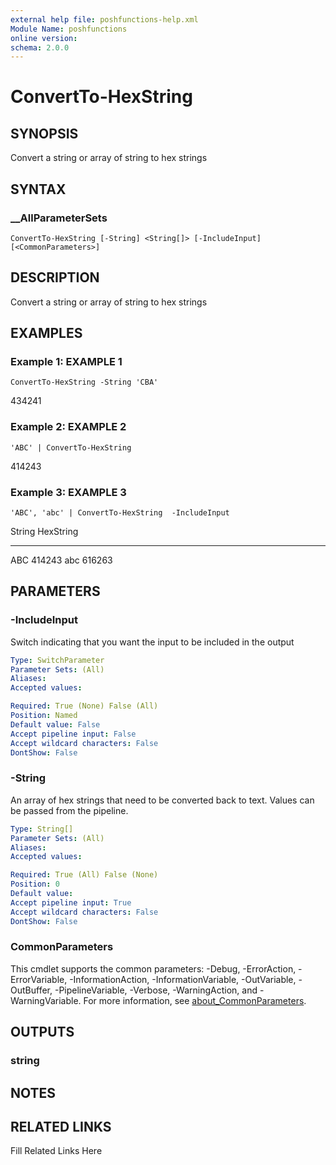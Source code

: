 ```yaml
---
external help file: poshfunctions-help.xml
Module Name: poshfunctions
online version: 
schema: 2.0.0
---
```


# ConvertTo-HexString

## SYNOPSIS

Convert a string or array of string to hex strings

## SYNTAX

### __AllParameterSets

```
ConvertTo-HexString [-String] <String[]> [-IncludeInput] [<CommonParameters>]
```

## DESCRIPTION

Convert a string or array of string to hex strings


## EXAMPLES

### Example 1: EXAMPLE 1

```
ConvertTo-HexString -String 'CBA'
```

434241





### Example 2: EXAMPLE 2

```
'ABC' | ConvertTo-HexString
```

414243





### Example 3: EXAMPLE 3

```
'ABC', 'abc' | ConvertTo-HexString  -IncludeInput
```

String HexString
------ ---------
ABC    414243
abc    616263






## PARAMETERS

### -IncludeInput

Switch indicating that you want the input to be included in the output

```yaml
Type: SwitchParameter
Parameter Sets: (All)
Aliases: 
Accepted values: 

Required: True (None) False (All)
Position: Named
Default value: False
Accept pipeline input: False
Accept wildcard characters: False
DontShow: False
```

### -String

An array of hex strings that need to be converted back to text.
Values can be passed from the pipeline.

```yaml
Type: String[]
Parameter Sets: (All)
Aliases: 
Accepted values: 

Required: True (All) False (None)
Position: 0
Default value: 
Accept pipeline input: True
Accept wildcard characters: False
DontShow: False
```


### CommonParameters

This cmdlet supports the common parameters: -Debug, -ErrorAction, -ErrorVariable, -InformationAction, -InformationVariable, -OutVariable, -OutBuffer, -PipelineVariable, -Verbose, -WarningAction, and -WarningVariable. For more information, see [about_CommonParameters](http://go.microsoft.com/fwlink/?LinkID=113216).

## OUTPUTS

### string



## NOTES



## RELATED LINKS

Fill Related Links Here

